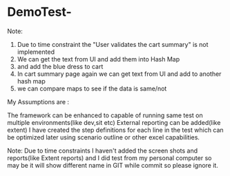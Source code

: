 # DemoTest-

Note:

1. Due to time constraint the "User validates the cart summary" is not implemented
2.  We can get the text from UI and add them into Hash Map 
3.  and add the blue dress to cart
4.  In cart summary page again we can get text from UI and add to another hash map
5.  we can compare maps to see if the data is same/not		

My Assumptions are :

The framework can be enhanced to capable of running same test on multiple environments(like dev,sit etc)
External reporting can be added(like extent)
I have created the step definitions for each line in the test which can be optimized later using scenario outline or other excel capabilities.

Note: Due to time constraints I haven't added the screen shots and reports(like Extent reports) and I did test from my personal computer so may be it will show different name in GIT while commit so please ignore it.
